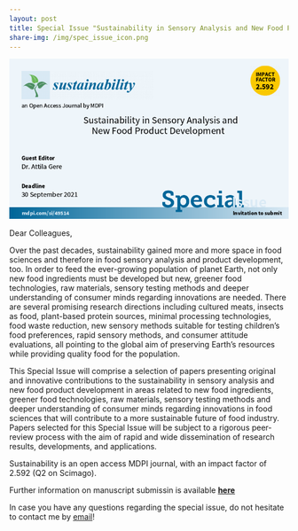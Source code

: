 ```yaml
---
layout: post
title: Special Issue "Sustainability in Sensory Analysis and New Food Product Development"
share-img: /img/spec_issue_icon.png
---
```


<a href="https://www.mdpi.com/journal/sustainability/special_issues/Sensory_Analysis_New_Food">
    <img src="/img/Sensory_Analysis_New_Food_horizontal_light.png">
</a>


Dear Colleagues,

Over the past decades, sustainability gained more and more space in food sciences and therefore in food sensory analysis 
and product development, too. In order to feed the ever-growing population of planet Earth, not only new food ingredients 
must be developed but new, greener food technologies, raw materials, sensory testing methods and deeper understanding of 
consumer minds regarding innovations are needed. There are several promising research directions including cultured meats, 
insects as food, plant-based protein sources, minimal processing technologies, food waste reduction, new sensory methods 
suitable for testing children’s food preferences, rapid sensory methods, and consumer attitude evaluations, all pointing to 
the global aim of preserving Earth’s resources while providing quality food for the population.

This Special Issue will comprise a selection of papers presenting original and innovative contributions to the 
sustainability in sensory analysis and new food product development in areas related to new food ingredients, 
greener food technologies, raw materials, sensory testing methods and deeper understanding of consumer minds 
regarding innovations in food sciences that will contribute to a more sustainable future of food industry. 
Papers selected for this Special Issue will be subject to a rigorous peer-review process with the aim of rapid 
and wide dissemination of research results, developments, and applications.

Sustainability is an open access MDPI journal, with an impact factor of 2.592 (Q2 on Scimago). 

Further information on manuscript submissin is available **[here](https://www.mdpi.com/journal/sustainability/special_issues/Sensory_Analysis_New_Food)**

In case you have any questions regarding the special issue, do not hesitate to contact me by [email](mailto:gereattilaphd@gmail.com)!